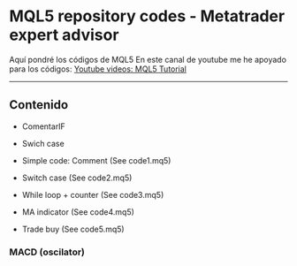 # MQL5 repository codes - Metatrader expert advisor
Aquí pondré los códigos de MQL5
En este canal de youtube me he apoyado para los códigos: [Youtube videos: MQL5 Tutorial](https://www.youtube.com/channel/UCokIBdJXNOSOeYkKDvENWYA/videos)

---

## Contenido
* ComentarIF
* Swich case

* Simple code: Comment (See code1.mq5)
* Switch case (See code2.mq5)
* While loop + counter (See code3.mq5)
* MA indicator (See code4.mq5)
* Trade buy (See code5.mq5)


### MACD (oscilator)

